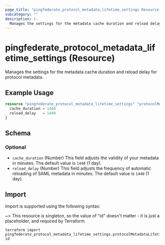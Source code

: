 ```yaml
---
page_title: "pingfederate_protocol_metadata_lifetime_settings Resource - terraform-provider-pingfederate"
subcategory: ""
description: |-
  Manages the settings for the metadata cache duration and reload delay for protocol metadata.
---
```


# pingfederate_protocol_metadata_lifetime_settings (Resource)

Manages the settings for the metadata cache duration and reload delay for protocol metadata.

## Example Usage

```terraform
resource "pingfederate_protocol_metadata_lifetime_settings" "protocolMetadataLifetimeSettings" {
  cache_duration = 1440
  reload_delay   = 1440
}
```

<!-- schema generated by tfplugindocs -->
## Schema

### Optional

- `cache_duration` (Number) This field adjusts the validity of your metadata in minutes. The default value is `1440` (1 day).
- `reload_delay` (Number) This field adjusts the frequency of automatic reloading of SAML metadata in minutes. The default value is `1440` (1 day).

## Import

Import is supported using the following syntax:

~> This resource is singleton, so the value of "id" doesn't matter - it is just a placeholder, and required by Terraform

```shell
terraform import pingfederate_protocol_metadata_lifetime_settings.protocolMetadataLifetimeSettings id
```